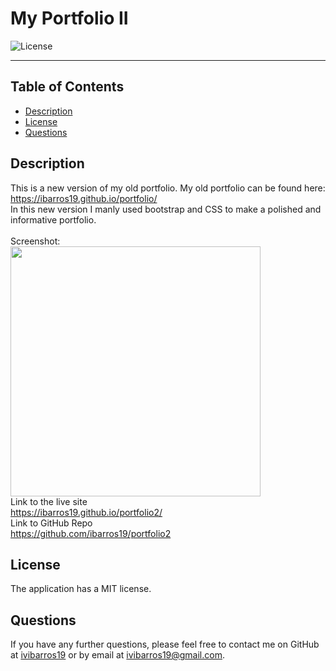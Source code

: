 # My Portfolio II
  ![License](https://img.shields.io/badge/License-MIT-blue)
<hr>
  <h2>Table of Contents</h2>
  
  * [Description](#description)
  * [License](#license)
  * [Questions](#questions)
  
  <a name='description'></a>
  ## Description
  This is a new version of my old portfolio. My old portfolio can be found here: https://ibarros19.github.io/portfolio/
  <br>
  In this new version I manly used bootstrap and CSS to make a polished and informative portfolio.
  <br>
  <br>
  Screenshot: 
 <br>
 <img src="/img/1.png" target="blank" width=400px>
 <br>
 Link to the live site
 <br>
 https://ibarros19.github.io/portfolio2/
 <br>
 Link to GitHub Repo
 <br>https://github.com/ibarros19/portfolio2
  
  <a name='license'></a>
  ## License
  The application has a MIT license.
  <a name='contribution'></a>
  <a name='questions'></a>
  ## Questions
  If you have any further questions, please feel free to contact me on GitHub at [ivibarros19](https://github.com/ivibarros19) or by email at [ivibarros19@gmail.com](ivibarros19@gmail.com).
